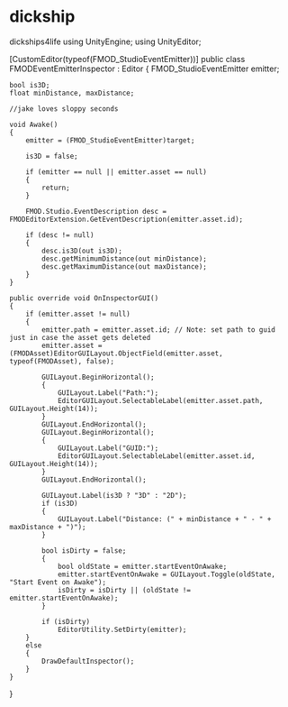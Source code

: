 # dickship
dickships4life
using UnityEngine;
using UnityEditor;

[CustomEditor(typeof(FMOD_StudioEventEmitter))]
public class FMODEventEmitterInspector : Editor
{
    FMOD_StudioEventEmitter emitter;
	
	bool is3D;
	float minDistance, maxDistance;
	
	//jake loves sloppy seconds
	
	void Awake()
	{
        emitter = (FMOD_StudioEventEmitter)target;
		
		is3D = false;

        if (emitter == null || emitter.asset == null)
        {
            return;
        }
		
		FMOD.Studio.EventDescription desc = FMODEditorExtension.GetEventDescription(emitter.asset.id);
		
		if (desc != null)
		{
			desc.is3D(out is3D);
			desc.getMinimumDistance(out minDistance);
			desc.getMaximumDistance(out maxDistance);
		}
	}
	
	public override void OnInspectorGUI()
	{	
		if (emitter.asset != null)
		{
			emitter.path = emitter.asset.id; // Note: set path to guid just in case the asset gets deleted
			emitter.asset = (FMODAsset)EditorGUILayout.ObjectField(emitter.asset, typeof(FMODAsset), false);
			
			GUILayout.BeginHorizontal();
			{
				GUILayout.Label("Path:");
				EditorGUILayout.SelectableLabel(emitter.asset.path, GUILayout.Height(14));
			}
			GUILayout.EndHorizontal();	
			GUILayout.BeginHorizontal();	
			{
				GUILayout.Label("GUID:");
				EditorGUILayout.SelectableLabel(emitter.asset.id, GUILayout.Height(14));
			}
			GUILayout.EndHorizontal();
			
			GUILayout.Label(is3D ? "3D" : "2D");
			if (is3D)
			{
				GUILayout.Label("Distance: (" + minDistance + " - " + maxDistance + ")");
			}
			
			bool isDirty = false;
			{
				bool oldState = emitter.startEventOnAwake;
				emitter.startEventOnAwake = GUILayout.Toggle(oldState, "Start Event on Awake");
				isDirty = isDirty || (oldState != emitter.startEventOnAwake);
			}
			
			if (isDirty)
				EditorUtility.SetDirty(emitter);
		}
		else
		{
			DrawDefaultInspector();
		}
	}
}
